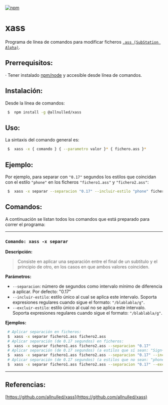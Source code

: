 [![npm](https://nodei.co/npm/xass.png)](https://npmjs.com/xass/)

# xass

Programa de línea de comandos para modificar ficheros [`.ass (SubStation Alpha)`](https://en.wikipedia.org/wiki/SubStation_Alpha).

## Prerrequisitos:

  · Tener instalado [npm/node](https://nodejs.org/en/download/) y accesible desde línea de comandos.

## Instalación:

Desde la línea de comandos:

```sh
 $  npm install -g @allnulled/xass
```

## Uso:

La sintaxis del comando general es:

```sh
 $  xass -x { comando } { --parametro valor }* { fichero.ass }*
```

## Ejemplo:

Por ejemplo, para separar con `"0.17"` segundos los estilos que coincidan con el estilo `"phone"` en los ficheros `"fichero1.ass"` y `"fichero2.ass"`:

```sh
 $  xass -x separar --separacion "0.17" --incluir-estilo "phone" fichero1.ass fichero2.ass
```

## Comandos:

A continuación se listan todos los comandos que está preparado para correr el programa:

----

### `Comando: xass -x separar`

**Descripción:**

> Consiste en aplicar una separación entre el final de un subtítulo y el principio de otro, en los casos en que ambos valores coinciden.

**Parámetros:**
  - `--separacion`: número de segundos como intervalo mínimo de diferencia a aplicar. Por defecto: "0.17"
  - `--incluir-estilo`: estilo único al cual se aplica este intervalo. Soporta expresiones regulares cuando sigue el formato: `"/blablabla/g"`.
  - `--excluir-estilo`: estilo único al cual no se aplica este intervalo. Soporta expresiones regulares cuando sigue el formato: `"/blablabla/g"`.

**Ejemplos:**

```sh
 # Aplicar separación en ficheros:
 $  xass -x separar fichero1.ass fichero2.ass
 # Aplicar separación (de 0.17 segundos) en ficheros:
 $  xass -x separar fichero1.ass fichero2.ass --separacion "0.17"
 # Aplicar separación (de 0.17 segundos) (a estilos que sí sean: "Sign~") en ficheros:
 $  xass -x separar fichero1.ass fichero2.ass --separacion "0.17" --incluir-estilo "/Sign.*/gi"
 # Aplicar separación (de 0.17 segundos) (a estilos que no sean: "phone") en ficheros:
 $  xass -x separar fichero1.ass fichero2.ass --separacion "0.17" --excluir-estilo "phone"
```

----

## Referencias:

[https://github.com/allnulled/xass](https://github.com/allnulled/xass)